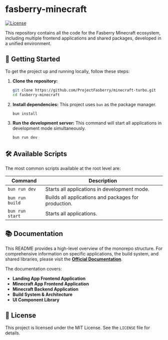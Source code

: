 #  fasberry-minecraft

[![License](https://img.shields.io/github/license/ProjectFasberry/minecraft-turbo?style=for-the-badge)](./LICENSE)

This repository contains all the code for the Fasberry Minecraft ecosystem, including multiple frontend applications and shared packages, developed in a unified environment.

## 🚀 Getting Started

To get the project up and running locally, follow these steps:

1.  **Clone the repository:**
    ```bash
    git clone https://github.com/ProjectFasberry/minecraft-turbo.git
    cd fasberry-minecraft
    ```

2.  **Install dependencies:**
    This project uses `bun` as the package manager.
    ```bash
    bun install
    ```

3.  **Run the development server:**
    This command will start all applications in development mode simultaneously.
    ```bash
    bun run dev
    ```

## 🛠️ Available Scripts

The most common scripts available at the root level are:

| Command      | Description                                                 |
|--------------|-------------------------------------------------------------|
| `bun run dev`   | Starts all applications in development mode.                |
| `bun run build` | Builds all applications and packages for production.        |
| `bun run start` | Starts all applications.                                    |

## 📚 Documentation

This README provides a high-level overview of the monorepo structure. For comprehensive information on specific applications, the build system, and shared libraries, please visit the **[Official Documentation](https://deepwiki.com/ProjectFasberry/minecraft-turbo/1-overview)**.

The documentation covers:
*   **Landing App Frontend Application**
*   **Minecraft App Frontend Application**
*   **Minecraft Backend Application**
*   **Build System & Architecture**
*   **UI Component Library**

## 📄 License

This project is licensed under the MIT License. See the `LICENSE` file for details.
